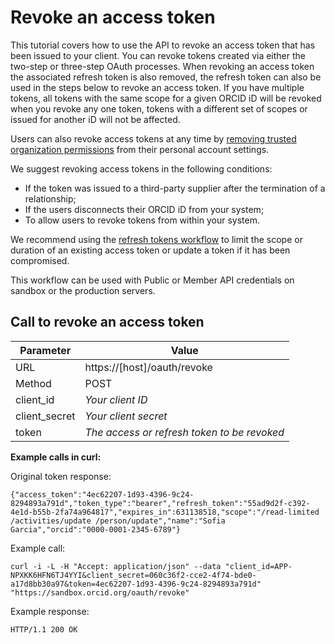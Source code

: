 # Revoke an access token

This tutorial covers how to use the API to revoke an access token that has been issued to your client. You can revoke tokens created via either the two-step or three-step OAuth processes. When revoking an access token the associated refresh token is also removed, the refresh token can also be used in the steps below to revoke an access token. If you have multiple tokens, all tokens with the same scope for a given ORCID iD will be revoked when you revoke any one token, tokens with a different set of scopes or issued for another iD will not be affected.

Users can also revoke access tokens at any time by [removing trusted organization permissions](https://support.orcid.org/hc/articles/360006973893) from their personal account settings.

We suggest revoking access tokens in the following conditions:

* If the token was issued to a third-party supplier after the termination of a relationship;
* If the users disconnects their ORCID iD from your system;
* To allow users to revoke tokens from within your system.

We recommend using the [refresh tokens workflow](https://github.com/ORCID/ORCID-Source/blob/master/orcid-api-web/tutorial/refresh_tokens.md) to limit the scope or duration of an existing access token or update a token if it has been compromised.

This workflow can be used with Public or Member API credentials on sandbox or the production servers.

## Call to revoke an access token

| Parameter | Value        |
|--------------------|--------------------------|
| URL 				| https<i></i>://[host]/oauth/revoke|
| Method | POST |
| client\_id 		| *Your client ID* |
| client\_secret 		| *Your client secret* |
| token       | *The access or refresh token to be revoked* |

**Example calls in curl:**

Original token response:

```
{"access_token":"4ec62207-1d93-4396-9c24-8294893a791d","token_type":"bearer","refresh_token":"55ad9d2f-c392-4e1d-b55b-2fa74a964817","expires_in":631138518,"scope":"/read-limited /activities/update /person/update","name":"Sofia Garcia","orcid":"0000-0001-2345-6789"}
```

Example call:

```
curl -i -L -H "Accept: application/json" --data "client_id=APP-NPXKK6HFN6TJ4YYI&client_secret=060c36f2-cce2-4f74-bde0-a17d8bb30a97&token=4ec62207-1d93-4396-9c24-8294893a791d" "https://sandbox.orcid.org/oauth/revoke"
```

Example response:

```
HTTP/1.1 200 OK
```

